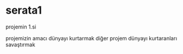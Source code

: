 # serata1
projemin 1.si

projemizin amacı dünyayı kurtarmak
diğer projem dünyayı kurtaranları savaştırmak
